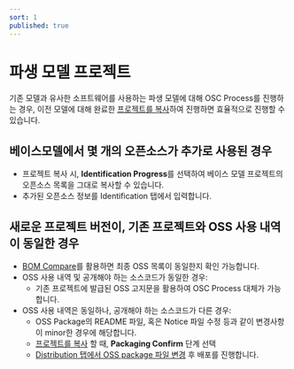 ```yaml
---
sort: 1
published: true
---
```


# 파생 모델 프로젝트
기존 모델과 유사한 소프트웨어를 사용하는 파생 모델에 대해 OSC Process를 진행하는 경우, 
이전 모델에 대해 완료한 [프로젝트를 복사](../2_project/2_project.md#프로젝트-재사용하기-프로젝트-복사)하여 진행하면 효율적으로 진행할 수 있습니다.

## 베이스모델에서 몇 개의 오픈소스가 추가로 사용된 경우
- 프로젝트 복사 시, **Identification Progress**를 선택하여 베이스 모델 프로젝트의 오픈소스 목록을 그대로 복사할 수 있습니다.
- 추가된 오픈소스 정보를 Identification 탭에서 입력합니다.

## 새로운 프로젝트 버전이, 기존 프로젝트와 OSS 사용 내역이 동일한 경우
- [BOM Compare](.../2_project/2_using_project_info/1_bom_compare.md)를 활용하면 최종 OSS 목록이 동일한지 확인 가능합니다.
- OSS 사용 내역 및 공개해야 하는 소스코드가 동일한 경우:
  - 기존 프로젝트에 발급된 OSS 고지문을 활용하여 OSC Process 대체가 가능합니다.
- OSS 사용 내역은 동일하나, 공개해야 하는 소스코드가 다른 경우:
  - OSS Package의 README 파일, 혹은 Notice 파일 수정 등과 같이 변경사항이 minor한 경우에 해당합니다.
  - [프로젝트를 복사](../2_project/3_reuse_project/1_copy_project.md) 할 때, **Packaging Confirm** 단계 선택
  - [Distribution 탭에서 OSS package 파일 변경](../2_project/5_distribution/2_modify_oss_package.md) 후 배포를 진행합니다.
